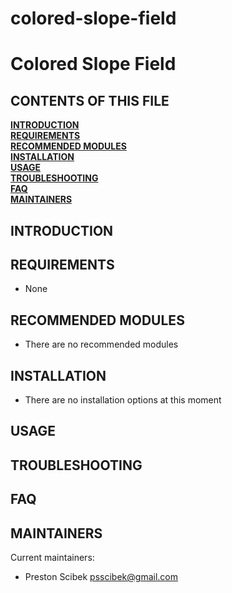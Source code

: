 # colored-slope-field

Colored Slope Field
==================


CONTENTS OF THIS FILE
---------------------
   
**[INTRODUCTION](#introduction)**  
**[REQUIREMENTS](#requirements)**  
**[RECOMMENDED MODULES](#recommended-modules)**  
**[INSTALLATION](#installation)**  
**[USAGE](#usage)**  
**[TROUBLESHOOTING](#troubleshooting)**  
**[FAQ](#faq)**  
**[MAINTAINERS](#maintainers)**  
 
 
INTRODUCTION
------------
 

    
REQUIREMENTS
------------
* None


RECOMMENDED MODULES
-------------------

* There are no recommended modules

   
INSTALLATION
------------

* There are no installation options at this moment

   
USAGE
-----


TROUBLESHOOTING
---------------


FAQ
---

MAINTAINERS
-----------

Current maintainers:
* Preston Scibek <psscibek@gmail.com>
